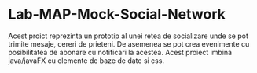 # Lab-MAP-Mock-Social-Network 
Acest proict reprezinta un prototip al unei retea de socializare unde se pot trimite mesaje, cereri de prieteni. 
De asemenea se pot crea evenimente cu posibilitatea de abonare cu notificari la acestea. 
Acest proiect imbina java/javaFX cu elemente de baze de date si css.
